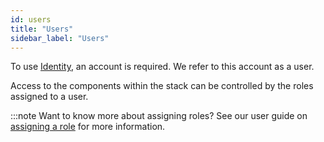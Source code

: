 ```yaml
---
id: users
title: "Users"
sidebar_label: "Users"
---
```


To use [Identity](/self-managed/identity/what-is-identity.md), an account is required. We refer to this account as a user.

Access to the components within the stack can be controlled by the roles assigned to a user.

:::note Want to know more about assigning roles?
See our user guide on [assigning a role](/self-managed/identity/user-guide/roles/getting-started-with-roles.md) for more information.

